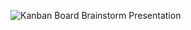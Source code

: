 ![Kanban Board Brainstorm Presentation](https://github.com/coqls1229/KhuThon-Front/assets/127406760/2ab6d7f3-92a2-4602-bc47-685e12ff6c14)
